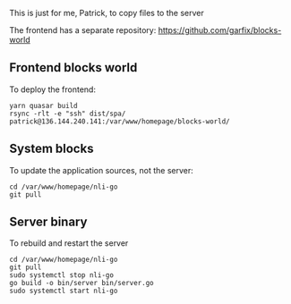 This is just for me, Patrick, to copy files to the server

The frontend has a separate repository: https://github.com/garfix/blocks-world

## Frontend blocks world

To deploy the frontend:

    yarn quasar build
    rsync -rlt -e "ssh" dist/spa/ patrick@136.144.240.141:/var/www/homepage/blocks-world/

## System blocks

To update the application sources, not the server:

    cd /var/www/homepage/nli-go
    git pull

## Server binary

To rebuild and restart the server

    cd /var/www/homepage/nli-go
    git pull
    sudo systemctl stop nli-go
    go build -o bin/server bin/server.go
    sudo systemctl start nli-go
